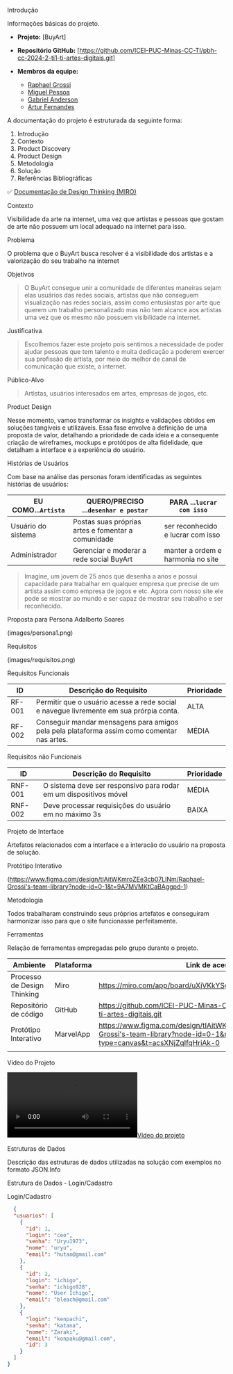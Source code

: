  Introdução

Informações básicas do projeto.

* **Projeto:** [BuyArt]
* **Repositório GitHub:** [https://github.com/ICEI-PUC-Minas-CC-TI/pbh-cc-2024-2-ti1-ti-artes-digitais.git]
* **Membros da equipe:**

  * [Raphael Grossi](https://github.com/HGonroy)
  * [Miguel Pessoa](https://github.com/MiguelPessoaLF)
  * [Gabriel Anderson](https://github.com/cicrano)
  * [Artur Fernandes](https://github.com/cicrano)

A documentação do projeto é estruturada da seguinte forma:

1. Introdução
2. Contexto
3. Product Discovery
4. Product Design
5. Metodologia
6. Solução
7. Referências Bibliográficas

✅ [Documentação de Design Thinking (MIRO)](files/ti_documentacao.pdf)

 Contexto

Visibilidade da arte na internet, uma vez que artistas e pessoas que gostam de arte não possuem um local adequado na internet para isso.

 Problema

O problema que o BuyArt busca resolver é a visibilidade dos artistas e a valorização do seu trabalho na internet

 Objetivos

> O BuyArt consegue unir a comunidade de diferentes maneiras sejam elas usuários das redes sociais, artistas que não conseguem visualização nas redes sociais, assim como entusiastas por arte que querem um trabalho personalizado mas não tem alcance aos artistas uma vez que os mesmo não possuem visibilidade na internet.

 Justificativa

> Escolhemos fazer este projeto pois sentimos a necessidade de poder ajudar pessoas que tem talento e muita dedicação a poderem exercer sua profissão de artista, por meio do melhor de canal de comunicação que existe, a internet.

 Público-Alvo

> Artistas, usuários interesados em artes, empresas de jogos, etc.

 Product Design

Nesse momento, vamos transformar os insights e validações obtidos em soluções tangíveis e utilizáveis. Essa fase envolve a definição de uma proposta de valor, detalhando a prioridade de cada ideia e a consequente criação de wireframes, mockups e protótipos de alta fidelidade, que detalham a interface e a experiência do usuário.

 Histórias de Usuários

Com base na análise das personas foram identificadas as seguintes histórias de usuários:

| EU COMO...`Artista` | QUERO/PRECISO ...`desenhar e postar`        | PARA ...`lucrar com isso`               |
| --------------------- | ------------------------------------------ | -------------------------------------- |
| Usuário do sistema   | Postas suas próprias artes e fomentar a comunidade |ser reconhecido e lucrar com isso|
| Administrador         | Gerenciar e moderar a rede social BuyArt | manter a ordem e harmonia no site |

> Imagine, um jovem de 25 anos que desenha a anos e possui capacidade para trabalhar em qualquer empresa que precise
de um artista assim como empresa de jogos e etc. Agora com nosso site ele pode se mostrar ao mundo e ser capaz de
mostrar seu trabalho e ser reconhecido.

 Proposta para Persona Adalberto Soares

(images/persona1.png)

 Requisitos

(images/requisitos.png)

 Requisitos Funcionais

| ID     | Descrição do Requisito                                   | Prioridade |
| ------ | ---------------------------------------------------------- | ---------- |
| RF-001 | Permitir que o usuário acesse a rede social e navegue livremente em sua prórpia conta. | ALTA       |
| RF-002 | Conseguir mandar mensagens para amigos pela pela plataforma assim como comentar nas artes. | MÉDIA     |

 Requisitos não Funcionais

| ID      | Descrição do Requisito                                                              | Prioridade |
| ------- | ------------------------------------------------------------------------------------- | ---------- |
| RNF-001 | O sistema deve ser responsivo para rodar em um dispositivos móvel | MÉDIA     |
| RNF-002 | Deve processar requisições do usuário em no máximo 3s | BAIXA      |

 Projeto de Interface

Artefatos relacionados com a interface e a interacão do usuário na proposta de solução.

 Protótipo Interativo

(https://www.figma.com/design/tIAitWKmroZEe3cb07LlNm/Raphael-Grossi's-team-library?node-id=0-1&t=9A7MVMKtCaBAggpd-1)

 Metodologia

Todos trabalharam construindo seus próprios artefatos e conseguiram harmonizar isso para que o site funcionasse perfeitamente.

 Ferramentas

Relação de ferramentas empregadas pelo grupo durante o projeto.

| Ambiente                    | Plataforma | Link de acesso                                     |
| --------------------------- | ---------- | -------------------------------------------------- |
| Processo de Design Thinking | Miro       | https://miro.com/app/board/uXjVKkYSgi4=/ |
| Repositório de código     | GitHub     | https://github.com/ICEI-PUC-Minas-CC-TI/pbh-cc-2024-2-ti1-ti-artes-digitais.git |
| Protótipo Interativo       | MarvelApp  | https://www.figma.com/design/tIAitWKmroZEe3cb07LlNm/Raphael-Grossi's-team-library?node-id=0-1&node-type=canvas&t=acsXNjZqIfqHriAk-0 |
|                             |            |                                                    |


 Vídeo do Projeto

[![Vídeo do projeto](images/video.mp4)](https://youtu.be/QY9w4Jug6VM)

 Estruturas de Dados

Descrição das estruturas de dados utilizadas na solução com exemplos no formato JSON.Info

 Estrutura de Dados - Login/Cadastro

Login/Cadastro

```json
  {
  "usuarios": [
    {
      "id": 1,
      "login": "ceo",
      "senha": "Uryu1973",
      "nome": "uryu",
      "email": "hutao@gmail.com"
    },
    {
      "id": 2,
      "login": "ichigo",
      "senha": "ichigo928",
      "nome": "User Ichigo",
      "email": "bleach@gmail.com"
    },
    {
      "login": "kenpachi",
      "senha": "katana",
      "nome": "Zaraki",
      "email": "konpaku@gmail.com",
      "id": 3
    }
  ]
}
```
